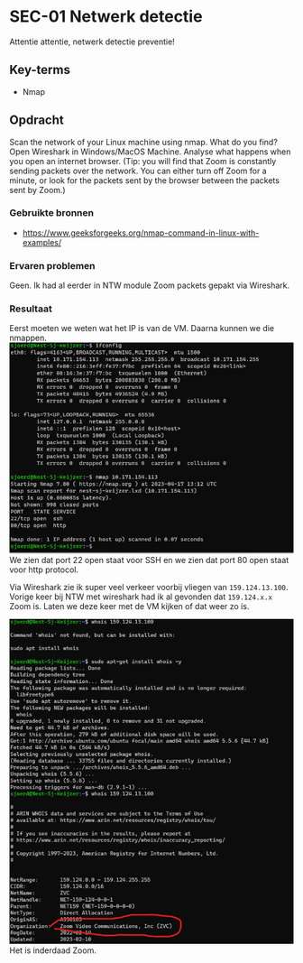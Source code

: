 # SEC-01 Netwerk detectie
Attentie attentie, netwerk detectie preventie!

## Key-terms
- Nmap

## Opdracht
Scan the network of your Linux machine using nmap. What do you find?
Open Wireshark in Windows/MacOS Machine. Analyse what happens when you open an internet browser. (Tip: you will find that Zoom is constantly sending packets over the network. You can either turn off Zoom for a minute, or look for the packets sent by the browser between the packets sent by Zoom.)


### Gebruikte bronnen
- https://www.geeksforgeeks.org/nmap-command-in-linux-with-examples/

### Ervaren problemen
Geen. Ik had al eerder in NTW module Zoom packets gepakt via Wireshark. 

### Resultaat
Eerst moeten we weten wat het IP is van de VM. Daarna kunnen we die nmappen.
![Alt text](../00_includes/SEC-01_ifconfig.png)
We zien dat port 22 open staat voor SSH en we zien dat port 80 open staat voor http protocol. 


Via Wireshark zie ik super veel verkeer voorbij vliegen van `159.124.13.100`. Vorige keer bij NTW met wireshark had ik al gevonden dat `159.124.x.x` Zoom is. Laten we deze keer met de VM kijken of dat weer zo is. 

![Alt text](../00_includes/SEC-01_whoisdis.png)
Het is inderdaad Zoom. 

